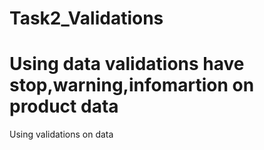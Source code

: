 # Task2_Validations

# Using data validations have stop,warning,infomartion on product data
Using validations on data 

